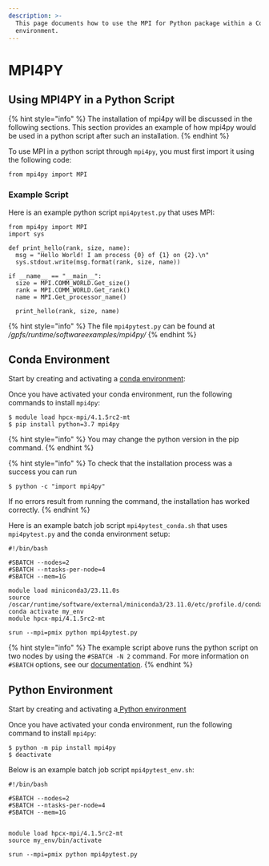 ```yaml
---
description: >-
  This page documents how to use the MPI for Python package within a Conda
  environment.
---
```


# MPI4PY

## Using MPI4PY in a Python Script

{% hint style="info" %}
The installation of mpi4py will be discussed in the following sections. This section provides an example of how mpi4py would be used in a python script after such an installation.
{% endhint %}

To use MPI in a python script through `mpi4py`, you must first import it using the following code:

```
from mpi4py import MPI
```

### Example Script

Here is an example python script `mpi4pytest.py` that uses MPI:

```
from mpi4py import MPI
import sys

def print_hello(rank, size, name):
  msg = "Hello World! I am process {0} of {1} on {2}.\n"
  sys.stdout.write(msg.format(rank, size, name))

if __name__ == "__main__":
  size = MPI.COMM_WORLD.Get_size()
  rank = MPI.COMM_WORLD.Get_rank()
  name = MPI.Get_processor_name()

  print_hello(rank, size, name)
```

{% hint style="info" %}
The file `mpi4pytest.py`  can be found at _/gpfs/runtime/softwareexamples/mpi4py/_
{% endhint %}

## Conda Environment

Start by creating and activating a [conda environment](miniconda.md):

Once you have activated your conda environment, run the following commands to install `mpi4py`:

```
$ module load hpcx-mpi/4.1.5rc2-mt
$ pip install python=3.7 mpi4py
```

{% hint style="info" %}
You may change the python version in the pip command.
{% endhint %}

{% hint style="info" %}
To check that the installation process was a success you can run

```
$ python -c "import mpi4py"
```

If no errors result from running the command, the installation has worked correctly.
{% endhint %}

Here is an example batch job script `mpi4pytest_conda.sh` that uses  `mpi4pytest.py` and the conda environment setup:

```
#!/bin/bash

#SBATCH --nodes=2
#SBATCH --ntasks-per-node=4
#SBATCH --mem=1G

module load miniconda3/23.11.0s
source /oscar/runtime/software/external/miniconda3/23.11.0/etc/profile.d/conda.sh
conda activate my_env
module hpcx-mpi/4.1.5rc2-mt

srun --mpi=pmix python mpi4pytest.py
```

{% hint style="info" %}
The example script above runs the python script on two nodes by using the `#SBATCH -N 2` command. For more information on `#SBATCH` options, see our [documentation](https://docs.ccv.brown.edu/oscar/submitting-jobs/batch#sbatch-command-options).
{% endhint %}

## Python Environment

Start by creating and activating a[ Python environment](python-installs.md#using-python-enviroments-venv)

Once you have activated your conda environment, run the following command to install `mpi4py`:

```
$ python -m pip install mpi4py
$ deactivate
```

Below is an example batch job script `mpi4pytest_env.sh`:

```
#!/bin/bash

#SBATCH --nodes=2
#SBATCH --ntasks-per-node=4
#SBATCH --mem=1G


module load hpcx-mpi/4.1.5rc2-mt
source my_env/bin/activate

srun --mpi=pmix python mpi4pytest.py
```
